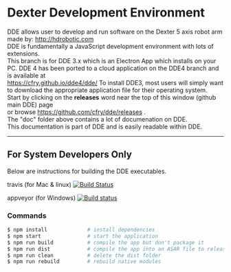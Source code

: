 # Dexter Development Environment
DDE allows user to develop and run software on the Dexter 5 axis robot arm made by: http://hdrobotic.com \
DDE is fundamentally a JavaScript development environment with lots of extensions.\
This branch is for DDE 3.x which is an Electron App which installs on your PC. DDE 4 has been ported to a cloud application on the DDE4 branch and is available at \
https://cfry.github.io/dde4/dde/
To install DDE3, most users will simply want to download the appropriate application file for their operating system.\
Start by clicking on the **releases** word near the top of this window (github main DDE) page\
or browse https://github.com/cfry/dde/releases .\
The "doc" folder above contains a lot of documenation on DDE.\
This documentation is part of DDE and is easily readable within DDE.
________________________________________________
## For System Developers Only
Below are instructions for building the DDE executables.

travis (for Mac & linux) [![Build Status](https://travis-ci.org/cfry/dde.svg?branch=master)](https://travis-ci.org/cfry/dde)

appveyor (for Windows) [![Build status](https://ci.appveyor.com/api/projects/status/sv6eh2bu7qsem04y?svg=true)](https://ci.appveyor.com/project/cfry/dde)

### Commands
```bash
$ npm install             # install dependencies
$ npm start               # start the application
$ npm run build           # compile the app but don't package it
$ npm run dist            # compile the app into an ASAR file to release
$ npm run clean           # delete the dist folder
$ npm run rebuild         # rebuild native modules

